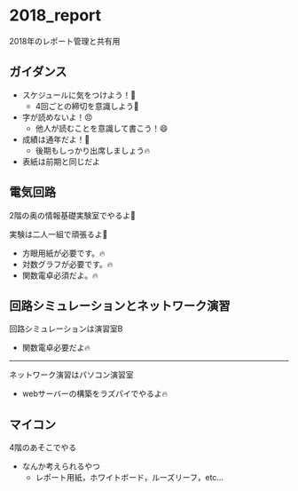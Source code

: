 # 2018_report
2018年のレポート管理と共有用
## ガイダンス
* スケジュールに気をつけよう！:bee:
    * 4回ごとの締切を意識しよう:muscle:
* 字が読めないよ！:angry:
    * 他人が読むことを意識して書こう！:smile:
* 成績は通年だよ！:thinking:
    * 後期もしっかり出席しましょう:fire:
* 表紙は前期と同じだよ

## 電気回路
2階の奥の情報基礎実験室でやるよ:muscle:

実験は二人一組で頑張るよ:sunrise:

* 方眼用紙が必要です。:fire:
* 対数グラフが必要です。:fire:
* 関数電卓必須だよ。:fire:

## 回路シミュレーションとネットワーク演習
回路シミュレーションは演習室B
* 関数電卓必要だよ:fire:
----
ネットワーク演習はパソコン演習室
* webサーバーの構築をラズパイでやるよ:fire:

## マイコン
4階のあそこでやる

* なんか考えられるやつ
    * レポート用紙，ホワイトボード，ルーズリーフ，etc…


